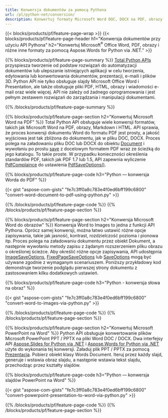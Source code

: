 ```yaml
---
title: Konwersja dokumentów za pomocą Pythona 
url: /pl/python-net/conversion/
description: Konwertuj formaty Microsoft Word DOC, DOCX na PDF, obrazy i inne, a także slajdy prezentacji, wiadomości e-mail i obrazy 3D tylko kilka linijek kodu Python.
---
```


{{< blocks/products/pf/feature-page-wrap >}}
{{< blocks/products/pf/feature-page-header h1="Konwersja dokumentów przy użyciu API Pythona" h2="Konwertuj Microsoft<sup>&reg;</sup> Office Word, PDF, obrazy i różne inne formaty za pomocą Aspose.Words for Python via .NET." >}}

{{% blocks/products/pf/feature-page-summary %}}
[Total Python APIs](https://products.aspose.com/total/python-net/) przyspiesza tworzenie od podstaw rozwiązań do automatyzacji dokumentów lub ulepszanie istniejących aplikacji w celu tworzenia, edytowania lub konwertowania dokumentów, prezentacji, e-maili i plików 3D. Python API nie tylko obsługuje slajdy Microsoft Office Word i Presentation, ale także obsługuje pliki PDF, HTML, obrazy i wiadomości e-mail oraz wiele więcej. API nie zależy od żadnego oprogramowania i jest pełnym zestawem rozwiązań do zarządzania i manipulacji dokumentami.

{{% /blocks/products/pf/feature-page-summary  %}}

{{% blocks/products/pf/feature-page-section  h2="Konwertuj Microsoft Word na PDF" %}}
Total Python API obsługuje wiele konwersji formatów, takich jak Microsoft Word na PDF, obrazy, Markdown i HTML. API sprawia, że proces konwersji dokumentu Word do formatu PDF jest prosty, a jakość wyjściowa jest tak zbliżona do dokumentu, jak w pliku DOC, DOCX. Proces polega na załadowaniu pliku DOC lub DOCX do obiektu [Document](https://reference.aspose.com/words/python-net/aspose.words/document/) i wywołaniu po prostu [save](https://reference.aspose.com/words/python-net/aspose.words/document/save/) z docelowym formatem PDF wraz ze ścieżką do jego katalogu. To takie proste. W przypadku konieczności określenia standardów PDF, takich jak PDF 1.7 lub 1.5, API zapewnia wyliczenie [PdfComplaince](https://reference.aspose.com/words/python-net/aspose.words.saving/pdfcompliance/) do ustawienia [PdfSaveOptions()](https://reference.aspose.com/words/python-net/aspose.words.saving/pdfsaveoptions/). 

{{% blocks/products/pf/feature-page-code h3="Python — konwersja Worda do PDF" %}}

{{< gist "aspose-com-gists" "fe7c3ff0a8c783e4f0ed6bff199c6800" "convert-word-document-to-pdf-using-python.py" >}}

{{% /blocks/products/pf/feature-page-code  %}}
{{% /blocks/products/pf/feature-page-section %}}

{{% blocks/products/pf/feature-page-section  h2="Konwersja Microsoft Word do obrazów" %}}
Konwersja Word to Images to jedna z funkcji API Pythona. Oprócz samej konwersji, można łatwo ustawić różne opcje zapisywania, takie jak jasność, kontrast, rozdzielczość pozioma i pionowa itp. Proces polega na załadowaniu dokumentu przez obiekt Dokument, a następnie wywołaniu metody zapisu z żądanym rozszerzeniem pliku obrazu o określonej ścieżce. Aby określić różne opcje zapisywania, API udostępnia [ImageSaveOptions](https://reference.aspose.com/words/python-net/aspose.words.saving/imagesaveoptions/), [FixedPageSaveOptions](https://reference.aspose.com/words/python-net/aspose.words.saving/fixedpagesaveoptions/) lub [SaveOptions](https://reference.aspose.com/words/python-net/aspose.words.saving/saveoptions/) mogą być używane zgodnie z wymaganym scenariuszem. Poniższy przykładowy kod demonstruje tworzenie podglądu pierwszej strony dokumentu z zastosowaniem kilku dodatkowych ustawień.

{{% blocks/products/pf/feature-page-code h3="Python - konwersja słowa na obraz" %}}

{{< gist "aspose-com-gists" "fe7c3ff0a8c783e4f0ed6bff199c6800" "convert-word-to-images-via-python.py" >}}

{{% /blocks/products/pf/feature-page-code  %}}
{{% /blocks/products/pf/feature-page-section %}}

{{% blocks/products/pf/feature-page-section  h2="Konwertuj Microsoft PowerPoint na Word" %}}
Python API obsługuje konwertowanie plików Microsoft PowerPoint PPT / PPTX na pliki Word DOC / DOCX. Dwa interfejsy API [Aspose.Slides for Python via .NET](https://products.aspose.com/slides/python-net/) i [Aspose.Words for Python via .NET](https://products.aspose.com/words/python-net/) użyte do wykonania tej konwersji. Załaduj plik PPT / PPTX za pomocą [Prezentacja](https://reference.aspose.com/slides/python-net/aspose.slides/presentation/). Pobierz obiekt klasy Words Document. Iteruj przez każdy slajd, generuje i wstawia obraz slajdu, a następnie wstawia tekst slajdu, przechodząc przez kształty slajdów.

{{% blocks/products/pf/feature-page-code h3="Python — konwersja slajdów PowerPoint na Word" %}}

{{< gist "aspose-com-gists" "fe7c3ff0a8c783e4f0ed6bff199c6800" "convert-powerpoint-presentation-to-word-via-python.py" >}}


{{% /blocks/products/pf/feature-page-code  %}}
{{% /blocks/products/pf/feature-page-section %}}